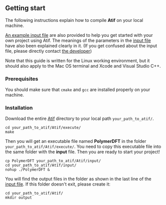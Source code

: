 ## Getting start
The following instructions explain how to compile **Atif** on your local machine. 

[An example input file]('./Atif/input/input.dat') are also provided to help you get started with your own project using Atif. The meanings of the parameters in the [input file]('./Atif/input/input.dat') have also been explained clearly in it. (If you get confused about the input file, please directly contact [the developer](https://github.com/jiangj-physchem)) 

Note that this guide is written for the Linux working environment, but it should also apply to the Mac OS terminal and Xcode and Visual Studio C++.

### Prerequisites

You should make sure that `cmake` and `gcc` are installed properly on your machine.

### Installation

Download the entire [Atif](./Atif) directory to your local path `your_path_to_atif/`.
```
cd your_path_to_atif/Atif/execute/
make
```
Then you will get an executable file named **PolymerDFT** in the folder `your_path_to_atif/Atif/execute/`. You need to copy this executable file into the same folder with the **input** file. Then you are ready to start your project!
```
cp PolymerDFT your_path_to_atif/Atif/input/
cd your_path_to_atif/Atif/input/
nohup ./PolymerDFT &
```
You will find the output files in the folder as shown in the last line of the [input file]('./Atif/input/input.dat'). If this folder doesn't exit, please create it:
```
cd your_path_to_atif/Atif/
mkdir output
```
